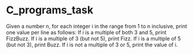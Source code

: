# C_programs_task
Given a number n, for each integer i in the range from 1 to n inclusive, print one value per line as follows:  If i is a multiple of both 3 and 5, print FizzBuzz.  If i is a multiple of 3 (but not 5), print Fizz.  If i is a multiple of 5 (but not 3), print Buzz.  If i is not a multiple of 3 or 5, print the value of i.  
